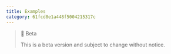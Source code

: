 ```yaml
---
title: Examples
category: 61fcd8e1a448f5004215317c
---
```


> 🚧 Beta
> 
> This is a beta version and subject to change without notice.
